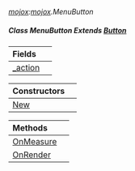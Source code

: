 _[mojox](../../modules/mojox/mojox-module.md):[mojox](../../modules/mojox/mojox-module.md).MenuButton_
##### Class MenuButton Extends [Button](../../modules/mojox/mojox-button.md)

| Fields | |
|:---|:---|
| [\_action](mojox-menubutton-_action.md) |  |

| Constructors | |
|:---|:---|
| [New](mojox-menubutton-new.md) |  |

| Methods | |
|:---|:---|
| [OnMeasure](mojox-menubutton-onmeasure.md) |  |
| [OnRender](mojox-menubutton-onrender.md) |  |
